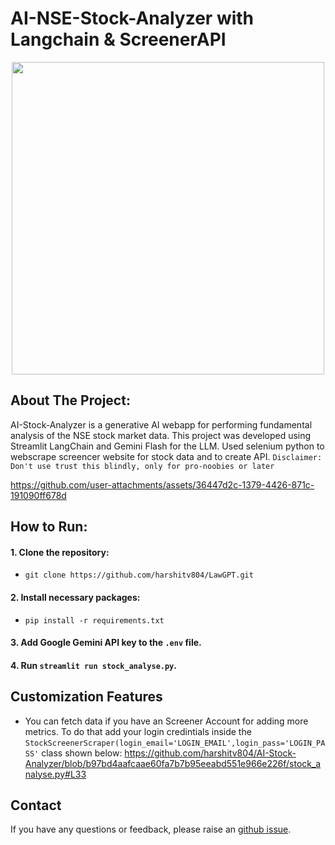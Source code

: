 # AI-NSE-Stock-Analyzer with Langchain & ScreenerAPI
<p align="center">
<img src="https://github.com/user-attachments/assets/f82f29ed-5929-4954-879e-e1582b0dd1a0" width="500"/>
</p>

## About The Project:
AI-Stock-Analyzer is a generative AI webapp for performing fundamental analysis of the NSE stock market data. This project was developed using Streamlit LangChain and Gemini Flash for the LLM. Used selenium python to webscrape screencer website for stock data and to create API. `Disclaimer: Don't use trust this blindly, only for pro-noobies or later`
<br>

https://github.com/user-attachments/assets/36447d2c-1379-4426-871c-191090ff678d

## How to Run:
#### 1. Clone the repository:
   - ```
     git clone https://github.com/harshitv804/LawGPT.git
     ```
#### 2. Install necessary packages:
   - ```
     pip install -r requirements.txt
     ```
#### 3. Add Google Gemini API key to the `.env` file.
#### 4. Run `streamlit run stock_analyse.py`.

## Customization Features
- You can fetch data if you have an Screener Account for adding more metrics. To do that add your login credintials inside the `StockScreenerScraper(login_email='LOGIN_EMAIL',login_pass='LOGIN_PASS'` class shown below:
https://github.com/harshitv804/AI-Stock-Analyzer/blob/b97bd4aafcaae60fa7b7b95eeabd551e966e226f/stock_analyse.py#L33

## Contact
If you have any questions or feedback, please raise an [github issue](https://github.com/harshitv804/LawGPT/issues).
